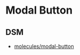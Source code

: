 # Modal Button

## DSM
* [molecules/modal-button](https://ultimaker.invisionapp.com/dsm/ultimaker/ultimaker-com/asset/components/)
